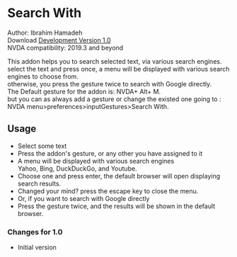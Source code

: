 # Search With #

Author: Ibrahim Hamadeh  
Download [Development Version 1.0][1]  
NVDA compatibility: 2019.3 and beyond  

This addon helps you to search selected text, via various search engines.  
select the text and press once, a menu will be displayed with various search engines to choose from.  
otherwise, you press the gesture twice to search with Google directly.  
The Default gesture for the addon is: NVDA+ Alt+ M.  
but you can as always add a gesture or change the existed one going to :  
NVDA menu>preferences>inputGestures>Search With.  

## Usage ##

*	Select some text  
*	Press the addon's gesture, or any other you have assigned to it  
*	A menu will be displayed with various search engines  
Yahoo, Bing, DuckDuckGo, and Youtube.  
*	Choose one and press enter, the default browser will open displaying search results.  
*	Changed your mind? press the escape key to close the menu.  
*	Or, if you want to search with Google directly  
*	Press the gesture twice, and the results will be shown in the default browser.  

### Changes for 1.0 ###

*	Initial version  

[1]: https://github.com/ibrahim-s/searchWith/releases/download/1.0-dev/searchWith-1.0-dev.nvda-addon